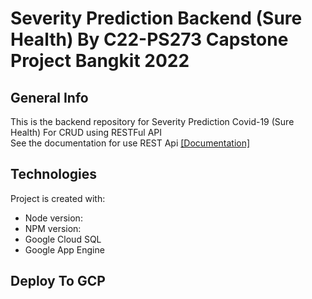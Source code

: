 # Severity Prediction Backend (Sure Health) By C22-PS273 Capstone Project Bangkit 2022 #

## General Info ##
This is the backend repository for Severity Prediction Covid-19 (Sure Health) For CRUD using RESTFul API   
See the documentation for use REST Api [[Documentation]](https://docs.google.com/document/d/1lgMf5lgHlq-UpZ-6WFn3StMGmeiJxWa5EM8t38wtrM8/edit?usp=sharing)

## Technologies ##
Project is created with:
* Node version: 
* NPM version: 
* Google Cloud SQL
* Google App Engine

## Deploy To GCP ##

